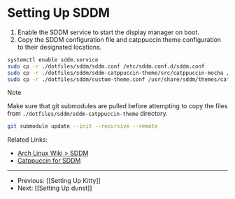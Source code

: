 # Setting Up SDDM

1. Enable the SDDM service to start the display manager on boot.
2. Copy the SDDM configuration file and catppuccin theme configuration to their designated locations.

```bash
systemctl enable sddm.service
sudo cp -r ./dotfiles/sddm/sddm.conf /etc/sddm.conf.d/sddm.conf
sudo cp -r ./dotfiles/sddm/sddm-catppuccin-theme/src/catppuccin-mocha /usr/share/sddm/themes/catppuccin-mocha
sudo cp -r ./dotfiles/sddm/custom-theme.conf /usr/share/sddm/themes/catppuccin-mocha/theme.conf
```

> [!NOTE]
> 
> Make sure that git submodules are pulled before attempting to copy the files from `./dotfiles/sddm/sddm-catppuccin-theme` directory.
>
> ```bash
> git submodule update --init --recursive --remote
> ```

Related Links:

- [Arch Linux Wiki > SDDM](https://wiki.archlinux.org/title/SDDM)
- [Catppuccin for SDDM](https://github.com/catppuccin/sddm)

---

- Previous: [[Setting Up Kitty]]
- Next: [[Setting Up dunst]]
